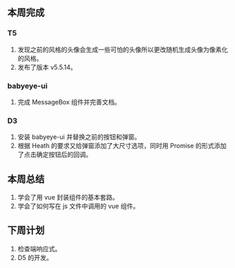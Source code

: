 ## 本周完成

### T5

1. 发现之前的风格的头像会生成一些可怕的头像所以更改随机生成头像为像素化的风格。
2. 发布了版本 v5.5.14。

### babyeye-ui

1. 完成 MessageBox 组件并完善文档。

### D3

1. 安装 babyeye-ui 并替换之前的按钮和弹窗。
2. 根据 Heath 的要求又给弹窗添加了大尺寸选项，同时用 Promise 的形式添加了点击确定按钮后的回调。

## 本周总结

1. 学会了用 vue 封装组件的基本套路。
2. 学会了如何写在 js 文件中调用的 vue 组件。

## 下周计划

1. 检查端响应式。
2. D5 的开发。